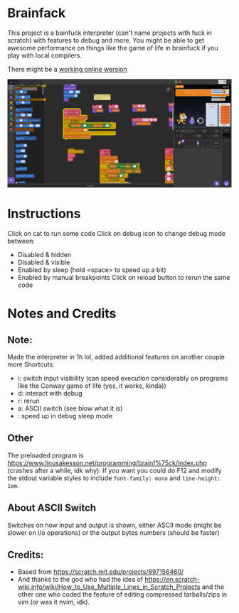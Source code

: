 # Brainfack
This project is a bainfuck interpreter (can't name projects with fuck in scratch) with features to debug and more.
You might be able to get awesome performance on things like the game of life in brainfuck if you play with local compilers.

There might be a [working online wersion](https://scratch.mit.edu/projects/904297818/editor/)

![screenshot](./screenshot.png)

# Instructions
Click on cat to run some code
Click on debug icon to change debug mode between:
* Disabled & hidden
* Disabled & visible
* Enabled by sleep (hold \<space> to speed up a bit)
* Enabled by manual breakpoints
Click on reload button to rerun the same code

# Notes and Credits
## Note:
Made the interpreter in 1h lol, added additional features on another couple more
Shortcuts:
* i: switch input visibility (can speed execution considerably on programs like the Conway game of life (yes, it works, kinda))
* d: interact with debug
* r: rerun
* a: ASCII switch (see blow what it is)
* <space>: speed up in debug sleep mode

## Other
The preloaded program is https://www.linusakesson.net/programming/brainf%75ck/index.php (crashes after a while, idk why). If you want you could do F12 and modify the stdout variable styles to include `font-family: mono` and `line-height: 1em`.

## About ASCII Switch
Switches on how input and output is shown, either ASCII mode (might be slower on i/o operations) or the output bytes numbers (should be faster)

## Credits:
* Based from https://scratch.mit.edu/projects/897156460/
* And thanks to the god who had the idea of https://en.scratch-wiki.info/wiki/How_to_Use_Multiple_Lines_in_Scratch_Projects
and the other one who coded the feature of editing compressed tarballs/zips in vim (or was it nvim, idk).
